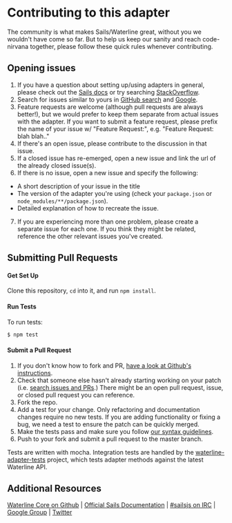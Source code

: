 # Contributing to this adapter


The community is what makes Sails/Waterline great, without you we wouldn't have come so far. But to help us keep our sanity and reach code-nirvana together, please follow these quick rules whenever contributing.

## Opening issues
1. If you have a question about setting up/using adapters in general, please check out the [Sails docs](http://sailsjs.org/#!documentation) or try searching  [StackOverflow](http://stackoverflow.com/questions/tagged/sails.js).
2. Search for issues similar to yours in [GitHub search](https://github.com/balderdashy/sails-redis/search?type=Issues) and [Google](https://www.google.nl/search?q=sails-redis). 
3. Feature requests are welcome (although pull requests are always better!), but we would prefer to keep them separate from actual issues with the adapter. If you want to submit a feature request, please prefix the name of your issue w/ "Feature Request:", e.g. "Feature Request: blah blah.."
4. If there's an open issue, please contribute to the discussion in that issue.
5. If a closed issue has re-emerged, open a new issue and link the url of the already closed issue(s).
6. If there is no issue, open a new issue and specify the following:
  - A short description of your issue in the title
  - The version of the adapter you're using (check your `package.json` or `node_modules/**/package.json`).
  - Detailed explanation of how to recreate the issue.
7. If you are experiencing more than one problem, please create a separate issue for each one. If you think they might be related, reference the other relevant issues you've created.



## Submitting Pull Requests

#### Get Set Up

Clone this repository, `cd` into it, and run `npm install`.

#### Run Tests

To run tests:

```bash
$ npm test
```

#### Submit a Pull Request

1. If you don't know how to fork and PR, [have a look at Github's instructions](https://help.github.com/articles/using-pull-requests).
2. Check that someone else hasn't already starting working on your patch (i.e. [search issues and PRs](https://github.com/balderdashy/sails-redis/search?q=&type=Issues).)  There might be an open pull request, issue, or closed pull request you can reference.
3. Fork the repo.
4. Add a test for your change. Only refactoring and documentation changes require no new tests. If you are adding functionality or fixing a bug, we need a test to ensure the patch can be quickly merged.
5. Make the tests pass and make sure you follow [our syntax guidelines](https://github.com/balderdashy/sails/blob/master/.jshintrc).
6. Push to your fork and submit a pull request to the master branch.




Tests are written with mocha. Integration tests are handled by the [waterline-adapter-tests](https://github.com/balderdashy/waterline-adapter-tests) project, which tests adapter methods against the latest Waterline API.



## Additional Resources
[Waterline Core on Github](https://github.com/balderdashy/waterline) | [Official Sails Documentation](http://sailsjs.org/#!documentation) | [#sailsjs on IRC](http://webchat.freenode.net/) | [Google Group](https://groups.google.com/forum/?fromgroups#!forum/sailsjs) | [Twitter](http://twitter.com/sailsjs)
